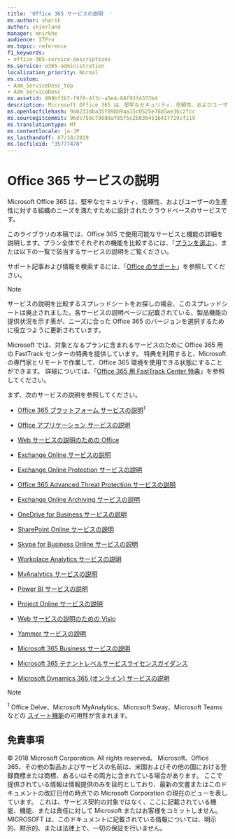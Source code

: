 ```yaml
---
title: 'Office 365 サービスの説明  '
ms.author: sharik
author: skjerland
manager: mnirkhe
audience: ITPro
ms.topic: reference
f1_keywords:
- office-365-service-descriptions
ms.service: o365-administration
localization_priority: Normal
ms.custom:
- Adm_ServiceDesc_top
- Adm_ServiceDesc
ms.assetid: 899bf3b7-f9f0-4f3c-a5e4-88f93f4373b4
description: Microsoft Office 365 は、堅牢なセキュリティ、信頼性、およびユーザーの生産性に対する組織のニーズを満たすために設計されたクラウドベースのサービスです。
ms.openlocfilehash: 9ab233dba35f89bb9aa15c0525e76b5ae36c2fcc
ms.sourcegitcommit: 96dc758c790ddaf05f5c2b836451b417729cf119
ms.translationtype: MT
ms.contentlocale: ja-JP
ms.lasthandoff: 07/18/2019
ms.locfileid: "35777478"
---
```

# <a name="office-365-service-descriptions"></a>Office 365 サービスの説明  

Microsoft Office 365 は、堅牢なセキュリティ、信頼性、およびユーザーの生産性に対する組織のニーズを満たすために設計されたクラウドベースのサービスです。 
  
このライブラリの本稿では、Office 365 で使用可能なサービスと機能の詳細を説明します。プラン全体でそれぞれの機能を比較するには、「[プランを選ぶ](http://go.microsoft.com/fwlink/?LinkID=799177&amp;clcid=0x409)」、または以下の一覧で該当するサービスの説明をご覧ください。 
  
サポート記事および情報を検索するには、「[Office のサポート](https://support.office.com/)」を参照してください。
  
> [!NOTE]
> サービスの説明を比較するスプレッドシートをお探しの場合、このスプレッドシートは廃止されました。各サービスの説明ページに記載されている、製品機能の提供状況を示す表が、ニーズに合った Office 365 のバージョンを選択するために役立つように更新されています。 
  
Microsoft では、対象となるプランに含まれるサービスのために Office 365 用の FastTrack センターの特典を提供しています。 特典を利用すると、Microsoft の専門家とリモートで作業して、Office 365 環境を使用できる状態にすることができます。 詳細については、「[Office 365 用 FastTrack Center 特典](https://docs.microsoft.com/fasttrack/O365-fasttrack-benefit-for-office-365)」を参照してください。
  
まず、次のサービスの説明を参照してください。
  
- [Office 365 プラットフォーム サービスの説明](office-365-platform-service-description/office-365-platform-service-description.md)<sup>1</sup>
    
- [Office アプリケーション サービスの説明](office-applications-service-description/office-applications-service-description.md)
    
- [Web サービスの説明のための Office](office-online-service-description/office-online-service-description.md)
    
- [Exchange Online サービスの説明](exchange-online-service-description/exchange-online-service-description.md)
    
- [Exchange Online Protection サービスの説明](exchange-online-protection-service-description/exchange-online-protection-service-description.md)
    
- [Office 365 Advanced Threat Protection サービスの説明](office-365-advanced-threat-protection-service-description.md)
    
- [Exchange Online Archiving サービスの説明](exchange-online-archiving-service-description/exchange-online-archiving-service-description.md)
    
- [OneDrive for Business サービスの説明](onedrive-for-business-service-description.md)
    
- [SharePoint Online サービスの説明](sharepoint-online-service-description/sharepoint-online-service-description.md)
    
- [Skype for Business Online サービスの説明](skype-for-business-online-service-description/skype-for-business-online-service-description.md)
    
- [Workplace Analytics サービスの説明](workplace-analytics-service-description.md)

- [MyAnalytics サービスの説明](mya-service-description.md)
    
- [Power BI サービスの説明](power-bi-service-description.md)
    
- [Project Online サービスの説明](project-online-service-description/project-online-service-description.md)
    
- [Web サービスの説明のための Visio](visio-online-service-description/visio-online-service-description.md)
    
- [Yammer サービスの説明](yammer-service-description/yammer-service-description.md)

- [Microsoft 365 Business サービスの説明](microsoft-365-service-descriptions/microsoft-365-business-service-description.md)

- [Microsoft 365 テナントレベルサービスライセンスガイダンス](microsoft-365-service-descriptions/microsoft-365-tenantlevel-services-licensing-guidance.md)
    
- [Microsoft Dynamics 365 (オンライン) サービスの説明](microsoft-dynamics-365-online-service-description.md)
    
> [!NOTE]
> <sup>1</sup> Office Delve、Microsoft MyAnalytics、Microsoft Sway、Microsoft Teams などの [スイート機能](https://technet.microsoft.com/EN-US/library/office-365-suite-features.aspx)の可用性が含まれます。 
  
## <a name="disclaimer"></a>免責事項

© 2018 Microsoft Corporation. All rights reserved。 Microsoft、Office 365、その他の製品およびサービスの名前は、米国およびその他の国における登録商標または商標、あるいはその両方に含まれている場合があります。 ここで提供されている情報は情報提供のみを目的としており、最新の文書またはこのドキュメントの改訂日付の時点での Microsoft Corporation の現在のビューを表しています。 これは、サービス契約の対象ではなく、ここに記載されている機能、機能、または責任に対して Microsoft またはお客様をコミットしません。 MICROSOFT は、このドキュメントに記載されている情報については、明示的、黙示的、または法律上で、一切の保証を行いません。 
  

